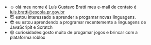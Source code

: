 - ☺️ olá meu nome é Luís Gustavo Bratti
meu e-mail de contato é luis.bratti@escola.pr.gov.br
- 😇 estou interessado a aprender a progamar novas linguagens.
- 😎 eu estou aprendendo a programar recentemente a linguagens de JavaScripit e Scratch 
- 😄 curiosidades:gosto muito de progamar jogos e brincar com a plataforma roblox
